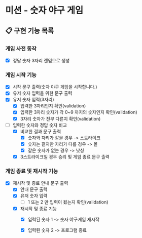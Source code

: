 # 미션 - 숫자 야구 게임

## 📋 구현 기능 목록

### 게임 사전 동작
- [x] 정답 숫자 3자리 랜덤으로 생성
    

### 게임 시작 기능
- [x] 시작 문구 출력(숫자 야구 게임을 시작합니다.)
- [x] 유저 숫자 입력을 위한 문구 출력
- [x] 유저 숫자 입력(3자리)
    - [x] 입력한 3자리인지 확인(validation)
    - [x] 입력한 3자리 숫자가 각 0~9 까지의 숫자인지 확인(validation)
    - [x] 3자리 숫자가 전부 다른지 확인(validation)

- [ ] 입력한 숫자와 정답 숫자 비교
    - [x] 비교한 결과 문구 출력
        - [x] 숫자와 자리가 같을 경우 -> 스트라이크
        - [x] 숫자는 같지만 자리가 다를 경우 -> 볼
        - [x] 같은 숫자가 없는 경우 -> 낫싱
    -[x] 3스트라이크일 경우 승리 및 게임 종료 문구 출력

### 게임 종료 및 재시작 기능

-[x] 재시작 및 종료 안내 문구 출력
    - [x] 안내 문구 출력
    - [x] 유저 숫자 입력
        - [ ] 1 또는 2 만 입력이 됬는지 확인(validation)
    - [x] 재시작 및 종료 기능
      - [x] 입력된 숫자 1 -> 숫자 야구게임 재시작
      - [x] 입력된 숫자 2 -> 프로그램 종료
    